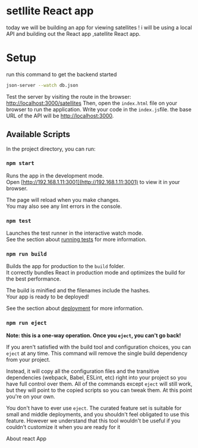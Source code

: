 # setllite React app
today we will be building an app for viewing satellites !
i will be using a local API and building out the React app ,satellite React app.

# Setup
run this command to get the backend started
```sh
json-server --watch db.json
```
Test the server by visiting the route in the browser:
[http://localhost:3000/satellites](http://localhost:3000/satellites)
Then, open the `index.html` file on your browser to run the application.
Write your code in the `index.js`file.
the base URL of the API will be
[http://localhost:3000](http://localhost:3000).

## Available Scripts

In the project directory, you can run:

### `npm start`

Runs the app in the development mode.\
Open [http://192.168.1.11:3001](http://192.168.1.11:3001) to view it in your browser.

The page will reload when you make changes.\
You may also see any lint errors in the console.

### `npm test`

Launches the test runner in the interactive watch mode.\
See the section about [running tests](https://facebook.github.io/create-react-app/docs/running-tests) for more information.

### `npm run build`

Builds the app for production to the `build` folder.\
It correctly bundles React in production mode and optimizes the build for the best performance.

The build is minified and the filenames include the hashes.\
Your app is ready to be deployed!

See the section about [deployment](https://facebook.github.io/create-react-app/docs/deployment) for more information.

### `npm run eject`

**Note: this is a one-way operation. Once you `eject`, you can't go back!**

If you aren't satisfied with the build tool and configuration choices, you can `eject` at any time. This command will remove the single build dependency from your project.

Instead, it will copy all the configuration files and the transitive dependencies (webpack, Babel, ESLint, etc) right into your project so you have full control over them. All of the commands except `eject` will still work, but they will point to the copied scripts so you can tweak them. At this point you're on your own.

You don't have to ever use `eject`. The curated feature set is suitable for small and middle deployments, and you shouldn't feel obligated to use this feature. However we understand that this tool wouldn't be useful if you couldn't customize it when you are ready for it

About react App 


